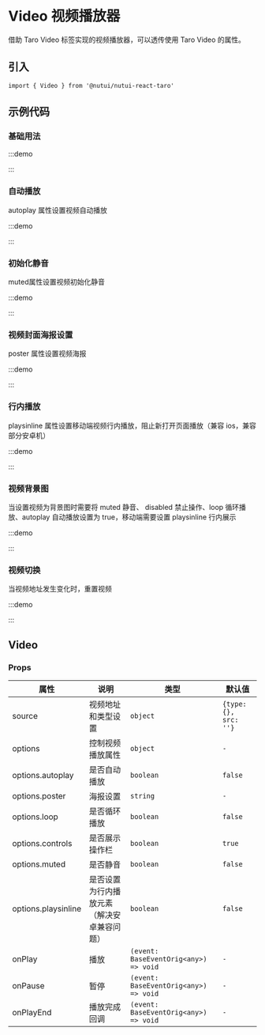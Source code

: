# Video 视频播放器

借助 Taro Video 标签实现的视频播放器，可以透传使用 Taro Video 的属性。

## 引入

```tsx
import { Video } from '@nutui/nutui-react-taro'
```

## 示例代码

### 基础用法

:::demo

<CodeBlock src='taro/demo1.tsx'></CodeBlock>

:::

### 自动播放

autoplay 属性设置视频自动播放

:::demo

<CodeBlock src='taro/demo2.tsx'></CodeBlock>

:::

### 初始化静音

muted属性设置视频初始化静音

:::demo

<CodeBlock src='taro/demo3.tsx'></CodeBlock>

:::

### 视频封面海报设置

poster 属性设置视频海报

:::demo

<CodeBlock src='taro/demo4.tsx'></CodeBlock>

:::

### 行内播放

playsinline 属性设置移动端视频行内播放，阻止新打开页面播放（兼容 ios，兼容部分安卓机）

:::demo

<CodeBlock src='taro/demo5.tsx'></CodeBlock>

:::

### 视频背景图

当设置视频为背景图时需要将 muted 静音、 disabled 禁止操作、loop 循环播放、autoplay 自动播放设置为 true，移动端需要设置 playsinline 行内展示

:::demo

<CodeBlock src='taro/demo6.tsx'></CodeBlock>

:::

### 视频切换

当视频地址发生变化时，重置视频

:::demo

<CodeBlock src='taro/demo7.tsx'></CodeBlock>

:::

## Video

### Props

| 属性 | 说明 | 类型 | 默认值 |
| --- | --- | --- | --- |
| source | 视频地址和类型设置 | `object` | `{type: {}, src: ''}` |
| options | 控制视频播放属性 | `object` | `-` |
| options.autoplay | 是否自动播放 | `boolean` | `false` |
| options.poster | 海报设置 | `string` | `-` |
| options.loop | 是否循环播放 | `boolean` | `false` |
| options.controls | 是否展示操作栏 | `boolean` | `true` |
| options.muted | 是否静音 | `boolean` | `false` |
| options.playsinline | 是否设置为行内播放元素（解决安卓兼容问题） | `boolean` | `false` |
| onPlay | 播放 | `(event: BaseEventOrig<any>) => void` | `-` |
| onPause | 暂停 | `(event: BaseEventOrig<any>) => void` | `-` |
| onPlayEnd | 播放完成回调 | `(event: BaseEventOrig<any>) => void` | `-` |

